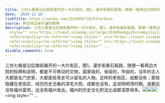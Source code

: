 ```yaml
---
title: 三坊七巷是沿后南街展开的一大片街区，图1。漫步街巷石板路，随便一看两边大院的标牌和说明，都是不可移动的文物，国家级的，省级的，市级的，当年的主人大都是...
date: '2024-11-26'
linkTitle: https://weibo.com/3515092710/P27wr8nus
source: 种豆得瓜谢不谦的微博
description: 三坊七巷是沿后南街展开的一大片街区，图1。漫步街巷石板路，随便一看两边大院的标牌和说明，都是不可移动的文物，国家级的，省级的，市级的，当年的主人大都是名门世家，大都是些青史可以留名的人物。这样的老街区，成都没有；那些隐藏在老街区、经历历史沧桑的深宅大院，成都也没有。这说明明清时期，成都远没有福州富庶，远没有福州发达。福州的历史文化积淀比成都深厚得多。<img
  style="" src="https://tvax3.sinaimg.cn/large/d1840ee6gy1hvzvmpyizaj22eo37k1kz.jpg"
  referrerpolicy="no-referrer"><img style="" src="https://tvax3.sinaimg.cn/large/d1840ee6gy1hvzv66vi85j237k2eoqv7.jpg"
  referrerpolicy="no-referrer"><img style="" src="https://tvax3.sinaimg.cn/large/d1840ee6gy1hvzv6czedej237k2eoe84.jpg"
  referrerpolicy="no-referrer"><img style="" ...
disable_comments: true
---
```

三坊七巷是沿后南街展开的一大片街区，图1。漫步街巷石板路，随便一看两边大院的标牌和说明，都是不可移动的文物，国家级的，省级的，市级的，当年的主人大都是名门世家，大都是些青史可以留名的人物。这样的老街区，成都没有；那些隐藏在老街区、经历历史沧桑的深宅大院，成都也没有。这说明明清时期，成都远没有福州富庶，远没有福州发达。福州的历史文化积淀比成都深厚得多。<img style="" src="https://tvax3.sinaimg.cn/large/d1840ee6gy1hvzvmpyizaj22eo37k1kz.jpg" referrerpolicy="no-referrer"><img style="" src="https://tvax3.sinaimg.cn/large/d1840ee6gy1hvzv66vi85j237k2eoqv7.jpg" referrerpolicy="no-referrer"><img style="" src="https://tvax3.sinaimg.cn/large/d1840ee6gy1hvzv6czedej237k2eoe84.jpg" referrerpolicy="no-referrer"><img style="" ...